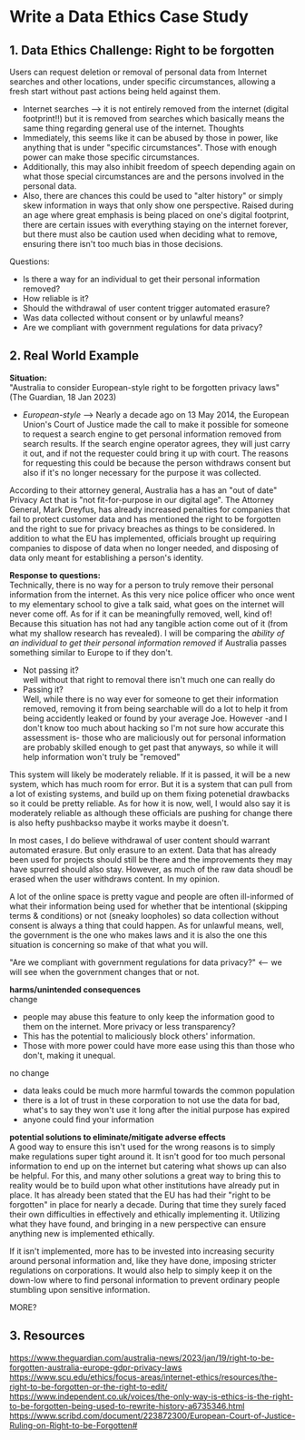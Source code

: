 # Write a Data Ethics Case Study

## 1. Data Ethics Challenge: Right to be forgotten
Users can request deletion or removal of personal data from Internet searches and other locations, under specific circumstances, allowing a fresh start without past actions being held against them.
  - Internet searches --> it is not entirely removed from the internet (digital footprint!!) but it is removed from searches which basically means the same thing regarding general use of the internet.
Thoughts
  - Immediately, this seems like it can be abused by those in power, like anything that is under "specific circumstances". Those with enough power can make those specific circumstances.
  - Additionally, this may also inhibit freedom of speech depending again on what those special circumstances are and the persons involved in the personal data. 
  - Also, there are chances this could be used to "alter history" or simply skew information in ways that only show one perspective. Raised during an age where great emphasis is being placed on one's digital footprint, there are certain issues with everything staying on the internet forever, but there must also be caution used when deciding what to remove, ensuring there isn't too much bias in those decisions.

Questions:
  - Is there a way for an individual to get their personal information removed? 
  - How reliable is it?
  - Should the withdrawal of user content trigger automated erasure?
  - Was data collected without consent or by unlawful means?
  - Are we compliant with government regulations for data privacy?

## 2. Real World Example
__Situation:__<br>
"Australia to consider European-style right to be forgotten privacy laws" (The Guardian, 18 Jan 2023)
  - _European-style_ --> Nearly a decade ago on 13 May 2014, the European Union's Court of Justice made the call to make it possible for someone to request a search engine to get personal information removed from search results. If the search engine operator agrees, they will just carry it out, and if not the requester could bring it up with court. The reasons for requesting this could be because the person withdraws consent but also if it's no longer necessary for the purpose it was collected.

According to their attorney general, Australia has a has an "out of date" Privacy Act that is "not fit-for-purpose in our digital age". The Attorney General, Mark Dreyfus, has already increased penalties for companies that fail to protect customer data and has mentioned the right to be forgotten and the right to sue for privacy breaches as things to be considered. In addition to what the EU has implemented, officials brought up requiring companies to dispose of data when no longer needed, and disposing of data only meant for establishing a person's identity.

__Response to questions:__<br>
Technically, there is no way for a person to truly remove their personal information from the internet. As this very nice police officer who once went to my elementary school to give a talk said, what goes on the internet will never come off. As for if it can be meaningfully removed, well, kind of! Because this situation has not had any tangible action come out of it (from what my shallow research has revealed). I will be comparing the _ability of an individual to get their personal information removed_ if Australia passes something similar to Europe to if they don't.
  - Not passing it? <br> well without that right to removal there isn't much one can really do
  - Passing it? <br> Well, while there is no way ever for someone to get their information removed, removing it from being searchable will do a lot to help it from being accidently leaked or found by your average Joe. However -and I don't know too much about hacking so I'm not sure how accurate this assessment is- those who are maliciously out for personal information are probably skilled enough to get past that anyways, so while it will help information won't truly be "removed"

This system will likely be moderately reliable. If it is passed, it will be a new system, which has much room for error. But it is a system that can pull from a lot of existing systems, and build up on them fixing potenetial drawbacks so it could be pretty reliable. As for how it is now, well, I would also say it is moderately reliable as although these officials are pushing for change there is also hefty pushbackso maybe it works maybe it doesn't.

In most cases, I do believe withdrawal of user content should warrant automated erasure. But only erasure to an extent. Data that has already been used for projects should still be there and the improvements they may have spurred should also stay. However, as much of the raw data shoudl be erased when the user withdraws content. In my opinion.

A lot of the online space is pretty vague and people are often ill-informed of what their information being used for whether that be intentional (skipping terms & conditions) or not (sneaky loopholes) so data collection without consent is always a thing that could happen. As for unlawful means, well, the government is the one who makes laws and it is also the one this situation is concerning so make of that what you will.

"Are we compliant with government regulations for data privacy?" <-- we will see when the government changes that or not.

__harms/unintended consequences__<br>
change
  - people may abuse this feature to only keep the information good to them on the internet. More privacy or less transparency?
  - This has the potential to maliciously block others' information.
  - Those with more power could have more ease using this than those who don't, making it unequal.

no change
  - data leaks could be much more harmful towards the common population
  - there is a lot of trust in these corporation to not use the data for bad, what's to say they won't use it long after the initial purpose has expired
  - anyone could find your information

__potential solutions to eliminate/mitigate adverse effects__<br>
A good way to ensure this isn't used for the wrong reasons is to simply make regulations super tight around it. It isn't good for too much personal information to end up on the internet but catering what shows up can also be helpful. For this, and many other solutions a great way to bring this to reality would be to build upon what other institutions have already put in place. It has already been stated that the EU has had their "right to be forgotten" in place for nearly a decade. During that time they surely faced their own difficulties in effectively and ethically implementing it. Utilizing what they have found, and bringing in a new perspective can ensure anything new is implemented ethically.

If it isn't implemented, more has to be invested into increasing security around personal information and, like they have done, imposing stricter regulations on corporations. It would also help to simply keep it on the down-low where to find personal information to prevent ordinary people stumbling upon sensitive information.

MORE?


## 3. Resources
https://www.theguardian.com/australia-news/2023/jan/19/right-to-be-forgotten-australia-europe-gdpr-privacy-laws 
https://www.scu.edu/ethics/focus-areas/internet-ethics/resources/the-right-to-be-forgotten-or-the-right-to-edit/
https://www.independent.co.uk/voices/the-only-way-is-ethics-is-the-right-to-be-forgotten-being-used-to-rewrite-history-a6735346.html
https://www.scribd.com/document/223872300/European-Court-of-Justice-Ruling-on-Right-to-be-Forgotten#
